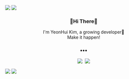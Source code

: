 <img src="https://capsule-render.vercel.app/api?type=rect&color=fcd3d1&height=15&section=header" />
<img src="https://capsule-render.vercel.app/api?type=shark&color=fe929f&height=125&section=header" />

<h3 align="center">🌷Hi There🌷</h3>
<p align="center">
I'm YeonHui Kim, a growing developer🙌<br>
Make it happen!
</p>


<h3 align="center">•••</h3>

<p align="center">
  <a href="www.notion.so/a1e7d50f6dbe4a30a0e885bb1699fb17"><img src="https://img.shields.io/badge/Notion-black?style=flat-square&logo=Notion&logoColor=white&link=www.notion.so/a1e7d50f6dbe4a30a0e885bb1699fb17"/></a>&nbsp
  <a href="mailto:imgimyoni@gmail.com"><img src="https://img.shields.io/badge/Gmail-d14836?style=flat-square&logo=Gmail&logoColor=white&link=mailto:imgimyoni@gmail.com"/></a>
</p>

<img src="https://capsule-render.vercel.app/api?type=shark&color=fe929f&height=125&section=footer" />
<img src="https://capsule-render.vercel.app/api?type=rect&color=fcd3d1&height=15&section=footer" />

